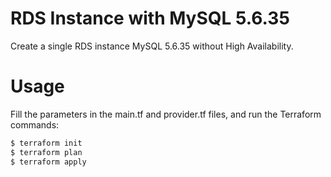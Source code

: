 # RDS Instance with MySQL 5.6.35

Create a single RDS instance MySQL 5.6.35 without High Availability.

# Usage

Fill the parameters in the main.tf and provider.tf files, and run the Terraform commands:

```bash
$ terraform init
$ terraform plan
$ terraform apply
```